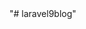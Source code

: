 <!-- 
##posts
##users
##Category 
 -->"# laravel9blog" 
 <!-- para que sirva el slug tiene que estar el plugin jQuery-Plugin-stringToSlug-1.3 en public/vendor 
 DESPUES PONER
    <script src="{{asset('vendor/jQuery-Plugin-stringToSlug-1.3/jquery.stringToSlug.min.js')}}"></script>
   <script>
        $(document).ready(function() {
            $('#name').stringToSlug({
                setEvents: 'keyup keydown blur',
                getPut: '#slug',
                space:'-'
            });
        });
    </script>
 -->


 <!-- php artisan make:controller Admin/CategoryController --model=Category -r

De esa forma crea el controlador, y le asigna el modelo Category, entonces ya incluye al modelo y lo define como el tipo de variable de en los parámetros de las funciones -->
